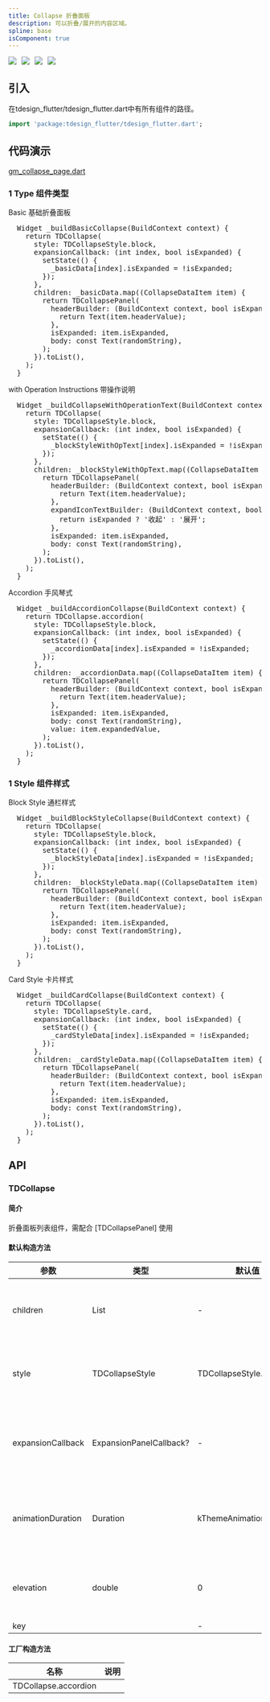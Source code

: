 ```yaml
---
title: Collapse 折叠面板
description: 可以折叠/展开的内容区域。
spline: base
isComponent: true
---
```


<span class="coverages-badge" style="margin-right: 10px"><img src="https://img.shields.io/badge/coverages%3A%20lines-100%25-blue" /></span><span class="coverages-badge" style="margin-right: 10px"><img src="https://img.shields.io/badge/coverages%3A%20functions-100%25-blue" /></span><span class="coverages-badge" style="margin-right: 10px"><img src="https://img.shields.io/badge/coverages%3A%20statements-100%25-blue" /></span><span class="coverages-badge" style="margin-right: 10px"><img src="https://img.shields.io/badge/coverages%3A%20branches-83%25-blue" /></span>
## 引入

在tdesign_flutter/tdesign_flutter.dart中有所有组件的路径。

```dart
import 'package:tdesign_flutter/tdesign_flutter.dart';
```

## 代码演示

[gm_collapse_page.dart](https://github.com/Tencent/tdesign-flutter/blob/main/tdesign-component/example/lib/page/gm_collapse_page.dart)

### 1 Type 组件类型

Basic 基础折叠面板
            
<td-code-block panel="Dart">

  <pre slot="Dart" lang="javascript">
  Widget _buildBasicCollapse(BuildContext context) {
    return TDCollapse(
      style: TDCollapseStyle.block,
      expansionCallback: (int index, bool isExpanded) {
        setState(() {
          _basicData[index].isExpanded = !isExpanded;
        });
      },
      children: _basicData.map((CollapseDataItem item) {
        return TDCollapsePanel(
          headerBuilder: (BuildContext context, bool isExpanded) {
            return Text(item.headerValue);
          },
          isExpanded: item.isExpanded,
          body: const Text(randomString),
        );
      }).toList(),
    );
  }</pre>

</td-code-block>
                                  

with Operation Instructions 带操作说明
            
<td-code-block panel="Dart">

  <pre slot="Dart" lang="javascript">
  Widget _buildCollapseWithOperationText(BuildContext context) {
    return TDCollapse(
      style: TDCollapseStyle.block,
      expansionCallback: (int index, bool isExpanded) {
        setState(() {
          _blockStyleWithOpText[index].isExpanded = !isExpanded;
        });
      },
      children: _blockStyleWithOpText.map((CollapseDataItem item) {
        return TDCollapsePanel(
          headerBuilder: (BuildContext context, bool isExpanded) {
            return Text(item.headerValue);
          },
          expandIconTextBuilder: (BuildContext context, bool isExpanded) {
            return isExpanded ? '收起' : '展开';
          },
          isExpanded: item.isExpanded,
          body: const Text(randomString),
        );
      }).toList(),
    );
  }</pre>

</td-code-block>
                                  

Accordion 手风琴式
            
<td-code-block panel="Dart">

  <pre slot="Dart" lang="javascript">
  Widget _buildAccordionCollapse(BuildContext context) {
    return TDCollapse.accordion(
      style: TDCollapseStyle.block,
      expansionCallback: (int index, bool isExpanded) {
        setState(() {
          _accordionData[index].isExpanded = !isExpanded;
        });
      },
      children: _accordionData.map((CollapseDataItem item) {
        return TDCollapsePanel(
          headerBuilder: (BuildContext context, bool isExpanded) {
            return Text(item.headerValue);
          },
          isExpanded: item.isExpanded,
          body: const Text(randomString),
          value: item.expandedValue,
        );
      }).toList(),
    );
  }</pre>

</td-code-block>
                                  
### 1 Style 组件样式

Block Style 通栏样式
            
<td-code-block panel="Dart">

  <pre slot="Dart" lang="javascript">
  Widget _buildBlockStyleCollapse(BuildContext context) {
    return TDCollapse(
      style: TDCollapseStyle.block,
      expansionCallback: (int index, bool isExpanded) {
        setState(() {
          _blockStyleData[index].isExpanded = !isExpanded;
        });
      },
      children: _blockStyleData.map((CollapseDataItem item) {
        return TDCollapsePanel(
          headerBuilder: (BuildContext context, bool isExpanded) {
            return Text(item.headerValue);
          },
          isExpanded: item.isExpanded,
          body: const Text(randomString),
        );
      }).toList(),
    );
  }</pre>

</td-code-block>
                                  

Card Style 卡片样式
            
<td-code-block panel="Dart">

  <pre slot="Dart" lang="javascript">
  Widget _buildCardCollapse(BuildContext context) {
    return TDCollapse(
      style: TDCollapseStyle.card,
      expansionCallback: (int index, bool isExpanded) {
        setState(() {
          _cardStyleData[index].isExpanded = !isExpanded;
        });
      },
      children: _cardStyleData.map((CollapseDataItem item) {
        return TDCollapsePanel(
          headerBuilder: (BuildContext context, bool isExpanded) {
            return Text(item.headerValue);
          },
          isExpanded: item.isExpanded,
          body: const Text(randomString),
        );
      }).toList(),
    );
  }</pre>

</td-code-block>
                                  


## API
### TDCollapse
#### 简介
折叠面板列表组件，需配合 [TDCollapsePanel] 使用
#### 默认构造方法

| 参数 | 类型 | 默认值 | 说明 |
| --- | --- | --- | --- |
| children | List<TDCollapsePanel> | - | 折叠面板列表的子组件 |
| style | TDCollapseStyle | TDCollapseStyle.block | 折叠面板列表的样式 |
| expansionCallback | ExpansionPanelCallback? | - | 折叠面板列表的回调函数； |
| animationDuration | Duration | kThemeAnimationDuration | 折叠面板列表的动画时长 |
| elevation | double | 0 | 折叠面板列表的阴影 |
| key |  | - |  |


#### 工厂构造方法

| 名称  | 说明 |
| --- |  --- |
| TDCollapse.accordion  |  |


  